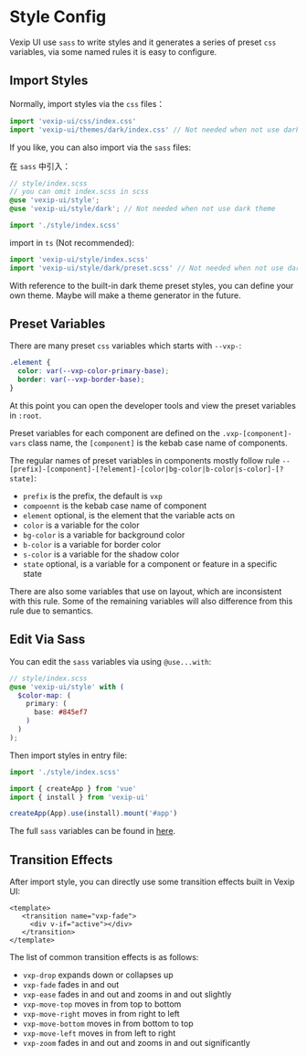 # Style Config

Vexip UI use `sass` to write styles and it generates a series of preset `css` variables, via some named rules it is easy to configure.

## Import Styles

Normally, import styles via the `css` files：

```ts
import 'vexip-ui/css/index.css'
import 'vexip-ui/themes/dark/index.css' // Not needed when not use dark theme
```

If you like, you can also import via the `sass` files:

在 `sass` 中引入：

```scss
// style/index.scss
// you can omit index.scss in scss
@use 'vexip-ui/style';
@use 'vexip-ui/style/dark'; // Not needed when not use dark theme
```

```ts
import './style/index.scss'
```

import in `ts` (Not recommended):

```ts
import 'vexip-ui/style/index.scss'
import 'vexip-ui/style/dark/preset.scss' // Not needed when not use dark theme
```

With reference to the built-in dark theme preset styles, you can define your own theme. Maybe will make a theme generator in the future.

## Preset Variables

There are many preset `css` variables which starts with `--vxp-`:

```css
.element {
  color: var(--vxp-color-primary-base);
  border: var(--vxp-border-base);
}
```

At this point you can open the developer tools and view the preset variables in `:root`.

Preset variables for each component are defined on the `.vxp-[component]-vars` class name, the `[component]` is the kebab case name of components.

The regular names of preset variables in components mostly follow rule `--[prefix]-[component]-[?element]-[color|bg-color|b-color|s-color]-[?state]`:

- `prefix` is the prefix, the default is `vxp`
- `compoennt` is the kebab case name of component
- `element` optional, is the element that the variable acts on
- `color` is a variable for the color
- `bg-color` is a variable for background color
- `b-color` is a variable for border color
- `s-color` is a variable for the shadow color
- `state` optional, is a variable for a component or feature in a specific state

There are also some variables that use on layout, which are inconsistent with this rule. Some of the remaining variables will also difference from this rule due to semantics.

## Edit Via Sass

You can edit the `sass` variables via using `@use...with`:

```scss
// style/index.scss
@use 'vexip-ui/style' with (
  $color-map: (
    primary: (
      base: #845ef7
    )
  )
);
```

Then import styles in entry file:

```ts
import './style/index.scss'

import { createApp } from 'vue'
import { install } from 'vexip-ui'

createApp(App).use(install).mount('#app')
```

The full `sass` variables can be found in [here](https://github.com/vexip-ui/vexip-ui/blob/main/style/design/variables.scss).

## Transition Effects

After import style, you can directly use some transition effects built in Vexip UI:

```vue
<template>
   <transition name="vxp-fade">
     <div v-if="active"></div>
   </transition>
</template>
```

The list of common transition effects is as follows:

- `vxp-drop` expands down or collapses up
- `vxp-fade` fades in and out
- `vxp-ease` fades in and out and zooms in and out slightly
- `vxp-move-top` moves in from top to bottom
- `vxp-move-right` moves in from right to left
- `vxp-move-bottom` moves in from bottom to top
- `vxp-move-left` moves in from left to right
- `vxp-zoom` fades in and out and zooms in and out significantly
